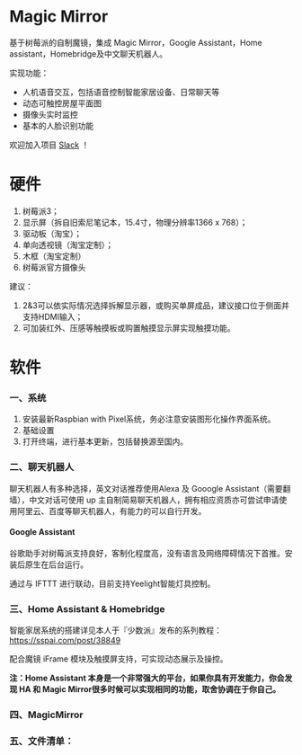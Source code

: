 # Magic Mirror
基于树莓派的自制魔镜，集成 Magic Mirror，Google Assistant，Home assistant，Homebridge及中文聊天机器人。

实现功能：

- 人机语音交互，包括语音控制智能家居设备、日常聊天等
- 动态可触控房屋平面图
- 摄像头实时监控
- 基本的人脸识别功能

欢迎加入项目 [Slack](https://join.slack.com/t/magicmirror-cn/shared_invite/MjExNjg5MzY0NTQ1LTE0OTk5MzQyNjktMjc5YjNmMjU5Mg) ！

# 硬件
1. 树莓派3； 
2. 显示屏（拆自旧索尼笔记本，15.4寸，物理分辨率1366 x 768）；
3. 驱动板（淘宝）；
4. 单向透视镜（淘宝定制）；
5. 木框（淘宝定制）
6. 树莓派官方摄像头

建议：
1. 2&3可以依实际情况选择拆解显示器，或购买单屏成品，建议接口位于侧面并支持HDMI输入；
2. 可加装红外、压感等触摸板或购置触摸显示屏实现触摸功能。

# 软件
### 一、系统
1. 安装最新Raspbian with Pixel系统，务必注意安装图形化操作界面系统。
2. 基础设置
3. 打开终端，进行基本更新，包括替换源至国内。

### 二、聊天机器人
聊天机器人有多种选择，英文对话推荐使用Alexa 及 Gooogle Assistant（需要翻墙），中文对话可使用 up 主自制简易聊天机器人，拥有相应资质亦可尝试申请使用阿里云、百度等聊天机器人，有能力的可以自行开发。

#### Google Assistant
谷歌助手对树莓派支持良好，客制化程度高，没有语言及网络障碍情况下首推。安装后原生在后台运行。

通过与 IFTTT 进行联动，目前支持Yeelight智能灯具控制。

### 三、Home Assistant & Homebridge
智能家居系统的搭建详见本人于『少数派』发布的系列教程：https://sspai.com/post/38849

配合魔镜 iFrame 模块及触摸屏支持，可实现动态展示及操控。

**注：Home Assistant 本身是一个非常强大的平台，如果你具有开发能力，你会发现 HA 和 Magic Mirror很多时候可以实现相同的功能，取舍协调在于你自己。**

### 四、MagicMirror

### 五、文件清单：






